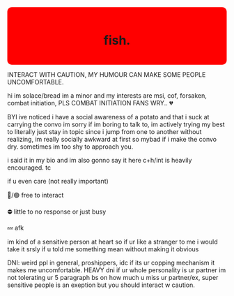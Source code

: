 <div style="background-color: red; padding: 20px; border-radius: 10px;">
  <h1 align="center">fish.</h1>
</div>

INTERACT WITH CAUTION, MY HUMOUR CAN MAKE SOME PEOPLE UNCOMFORTABLE.

 hi im solace/bread im a minor and my interests are msi, cof, forsaken, combat initiation, PLS COMBAT INITIATION FANS WRY.. 💔

BYI
ive noticed i have a social awareness of a potato and that i suck at carrying the convo im sorry if im boring to talk to, im actively trying my best to literally just stay in topic since i jump from one to another without realizing, im really socially awkward at first so mybad if i make the convo dry. sometimes im too shy to approach you.

i said it in my bio and im also gonno say it here c+h/int is heavily encouraged. tc

if u even care (not really important)

🌙/🟢 free to interact

⛔️ little to no response or just busy

💤 afk

im kind of a sensitive person at heart so if ur like a stranger to me i would take it srsly if u told me something mean without making it obvious

DNI: weird ppl in general, proshippers, idc if its ur copping mechanism it makes me uncomfortable. HEAVY dni if ur whole personality is ur partner im not tolerating ur 5 paragraph bs on how much u miss ur partner/ex, super sensitive people is an exeption but you should interact w caution.
